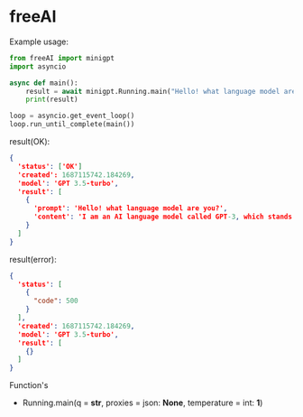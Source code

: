 # freeAI
Example usage:
```python
from freeAI import minigpt
import asyncio

async def main():
    result = await minigpt.Running.main("Hello! what language model are you?")
    print(result)

loop = asyncio.get_event_loop()
loop.run_until_complete(main())
```

result(OK):
```json
{
  'status': ['OK']
  'created': 1687115742.184269,
  'model': 'GPT 3.5-turbo',
  'result': [
    {
      'prompt': 'Hello! what language model are you?',
      'content': 'I am an AI language model called GPT-3, which stands for "Generative Pre-trained Transformer 3". I was created by OpenAI, and I'm one of the most advanced AI language models currently available. I can understand and respond to a wide variety of natural language queries and tasks, ranging from simple questions to complex writing and translation tasks.'
    }
  ]
}
```
result(error):
```json
{
  'status': [
    {
      "code": 500
    }
  ],
  'created': 1687115742.184269,
  'model': 'GPT 3.5-turbo',
  'result': [
    {}
  ]
}
```
Function's
* Running.main(q = **str**, proxies = json: **None**, temperature = int: **1**)